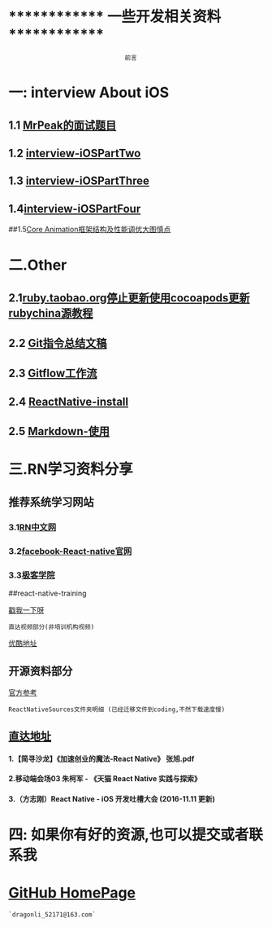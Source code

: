
# ************  一些开发相关资料 ************
									前言
# 一: interview About iOS 
## 1.1 [MrPeak的面试题目](./interview-Set(iOS)/interview-iOSPartOne.md)
## 1.2 [interview-iOSPartTwo](./interview-Set(iOS)/interview-iOSPartTwo.md)
## 1.3 [interview-iOSPartThree](./interview-Set(iOS)/interview-iOSPartThree.md)
## 1.4[interview-iOSPartFour](./interview-Set(iOS)/interview-iOSPartFour.md)


##1.5[Core Animation框架结构及性能调优大图慎点](./Core-Animation框架结构及性能调优/readme.md)					
					
									
# 二.Other

## 2.1[ruby.taobao.org停止更新使用cocoapods更新rubychina源教程](./cocoapodsrubychinaRepo.md)
## 2.2 [Git指令总结文稿](./Git/Git_user.md)
## 2.3 [Gitflow工作流](./Git/gitflow.md) 
## 2.4 [ReactNative-install](./ReactNative-install.md) 
##  2.5 [Markdown-使用](./Markdown-User.md)
						

# 三.RN学习资料分享
## 推荐系统学习网站
### 3.1[RN中文网](http://reactnative.cn)
### 3.2[facebook-React-native官网](https://facebook.github.io/react-native/)
### 3.3[极客学院](http://wiki.jikexueyuan.com/project/react-native/)

##react-native-training 

[戳我一下呀](https://www.gitbook.com/book/unbug/react-native-training/details)

	直达视频部分(非培训机构视频)
[优酷地址](http://list.youku.com/albumlist/show?id=27615900&ascending=1&page=1)


## 开源资料部分
[官方参考](https://github.com/facebook/react-native/tree/master/Examples)


`ReactNativeSources文件夹明细 (已经迁移文件到coding,不然下载速度慢)`

## [直达地址](https://coding.net/u/LFL/p/GitHubRepo/git)
#### 1.【简寻沙龙】《加速创业的魔法-React Native》 张旭.pdf
#### 2.移动端会场03 朱柯军 - 《天猫 React Native 实践与探索》
#### 3.（方志刚）React Native - iOS 开发吐槽大会  (2016-11.11 更新)

# 四: 如果你有好的资源,也可以提交或者联系我

# [GitHub HomePage](https://github.com/DevDragonLi)
	`dragonli_52171@163.com`
